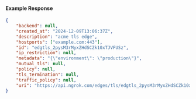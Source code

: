 <!-- Code generated for API Clients. DO NOT EDIT. -->

#### Example Response

```json
{
	"backend": null,
	"created_at": "2024-12-09T13:06:37Z",
	"description": "acme tls edge",
	"hostports": ["example.com:443"],
	"id": "edgtls_2pysM3rMyxZHdSCZk10xTJVFUSz",
	"ip_restriction": null,
	"metadata": "{\"environment\": \"production\"}",
	"mutual_tls": null,
	"policy": null,
	"tls_termination": null,
	"traffic_policy": null,
	"uri": "https://api.ngrok.com/edges/tls/edgtls_2pysM3rMyxZHdSCZk10xTJVFUSz"
}
```
